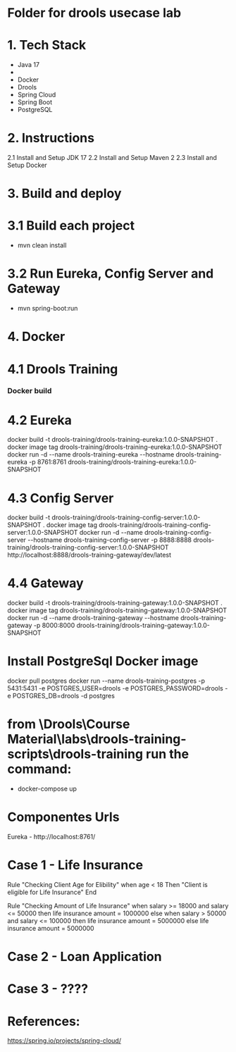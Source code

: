 # **Folder for drools usecase lab**

# 1. Tech Stack
- Java 17
- 
- Docker
- Drools
- Spring Cloud
- Spring Boot
- PostgreSQL

# 2. Instructions
2.1 Install and Setup JDK 17
2.2 Install and Setup Maven 2
2.3 Install and Setup Docker


# 3. Build and deploy
# 3.1 Build each project
- mvn clean install

# 3.2 Run Eureka, Config Server and Gateway
- mvn spring-boot:run



# 4. Docker
# 4.1 Drools Training 
### Docker build ####
# 4.2 Eureka
docker build -t drools-training/drools-training-eureka:1.0.0-SNAPSHOT .
docker image tag drools-training/drools-training-eureka:1.0.0-SNAPSHOT
docker run -d --name drools-training-eureka --hostname drools-training-eureka -p 8761:8761 drools-training/drools-training-eureka:1.0.0-SNAPSHOT 

# 4.3 Config Server
docker build -t drools-training/drools-training-config-server:1.0.0-SNAPSHOT .
docker image tag drools-training/drools-training-config-server:1.0.0-SNAPSHOT
docker run -d --name drools-training-config-server --hostname drools-training-config-server -p 8888:8888 drools-training/drools-training-config-server:1.0.0-SNAPSHOT 
http://localhost:8888/drools-training-gateway/dev/latest

# 4.4 Gateway
docker build -t drools-training/drools-training-gateway:1.0.0-SNAPSHOT .
docker image tag drools-training/drools-training-gateway:1.0.0-SNAPSHOT
docker run -d --name drools-training-gateway --hostname drools-training-gateway -p 8000:8000 drools-training/drools-training-gateway:1.0.0-SNAPSHOT 

# Install PostgreSql Docker image
docker pull postgres
docker run --name drools-training-postgres -p 5431:5431 -e POSTGRES_USER=drools -e POSTGRES_PASSWORD=drools -e POSTGRES_DB=drools -d postgres

# from \Drools\Course Material\labs\drools-training-scripts\drools-training run the command:
- docker-compose up

# Componentes Urls
Eureka - http://localhost:8761/

# Case 1 - Life Insurance
 Rule "Checking Client Age for Elibility"
  when age < 18
  Then "Client is eligible for Life Insurance"
  End

Rule "Checking Amount of Life Insurance"
when salary >= 18000 and salary <= 50000
then life insurance amount = 1000000
else
when salary > 50000 and salary <= 100000
then life insurance amount = 5000000
else
life insurance amount = 5000000
# Case 2 - Loan Application
# Case 3 - ????

# References:
https://spring.io/projects/spring-cloud/
